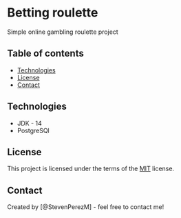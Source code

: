 # Betting roulette
Simple online gambling roulette project

## Table of contents
* [Technologies](#technologies)
* [License](#license)
* [Contact](#contact)


## Technologies
* JDK - 14
* PostgreSQl

## License
This project is licensed under the terms of the [MIT](https://choosealicense.com/licenses/mit/) license.

## Contact
Created by [@StevenPerezM] - feel free to contact me!